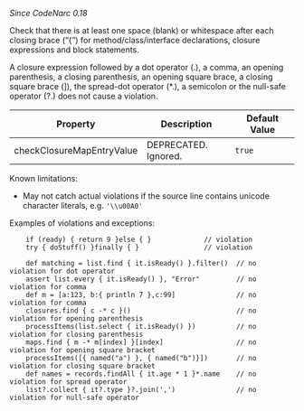 *Since CodeNarc 0.18*

Check that there is at least one space (blank) or whitespace after each
closing brace (“{”) for method/class/interface declarations, closure
expressions and block statements.

A closure expression followed by a dot operator (.), a comma, an opening
parenthesis, a closing parenthesis, an opening square brace, a closing
square brace (\]), the spread-dot operator (\*.), a semicolon or the
null-safe operator (?.) does not cause a violation.

<table>
<colgroup>
<col style="width: 40%" />
<col style="width: 33%" />
<col style="width: 25%" />
</colgroup>
<thead>
<tr class="header">
<th>Property</th>
<th>Description</th>
<th>Default Value</th>
</tr>
</thead>
<tbody>
<tr class="odd">
<td>checkClosureMapEntryValue</td>
<td>DEPRECATED. Ignored.</td>
<td><code>true</code></td>
</tr>
</tbody>
</table>

Known limitations:

- May not catch actual violations if the source line contains unicode
  character literals, e.g. `'\\u00A0'`

Examples of violations and exceptions:

        if (ready) { return 9 }else { }             // violation
        try { doStuff() }finally { }                // violation

        def matching = list.find { it.isReady() }.filter()  // no violation for dot operator
        assert list.every { it.isReady() }, "Error"         // no violation for comma
        def m = [a:123, b:{ println 7 },c:99]               // no violation for comma
        closures.find { c -* c }()                          // no violation for opening parenthesis
        processItems(list.select { it.isReady() })          // no violation for closing parenthesis
        maps.find { m -* m[index] }[index]                  // no violation for opening square bracket
        processItems([{ named("a") }, { named("b")}])       // no violation for closing square bracket
        def names = records.findAll { it.age * 1 }*.name    // no violation for spread operator
        list?.collect { it?.type }?.join(',')               // no violation for null-safe operator

